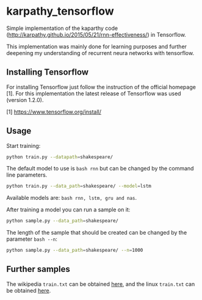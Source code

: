 # karpathy_tensorflow
Simple implementation of the kaparthy code (http://karpathy.github.io/2015/05/21/rnn-effectiveness/) in Tensorflow.

This implementation was mainly done for learning purposes and further deepening my understanding of recurrent neura networks with tensorflow.


## Installing Tensorflow

For installing Tensorflow just follow the instruction of the official homepage [1]. For this implementation the latest release of Tensorflow was used (version 1.2.0).



[1] https://www.tensorflow.org/install/

## Usage

Start training:

```bash
python train.py --datapath=shakespeare/
```

The default model to use is ```bash rnn``` but can be changed by the command line parameters.

```bash
python train.py --data_path=shakespeare/ --model=lstm
```

Available models are: ```bash rnn, lstm, gru and nas```.

After training a model you can run a sample on it:

```bash
python sample.py --data_path=shakespeare/
```

The length of the sample that should be created can be changed by the parameter ```bash --n```:

```bash
python sample.py --data_path=shakespeare/ --n=1000
```

## Further samples

The wikipedia ```train.txt``` can be obtained [here](https://mega.nz/#!Qa4z0DiL!BBNviuoNUN-awop3inFs_MyilijwLSy6O36-feGUMr8), and the linux ```train.txt``` can be obtained [here](https://mega.nz/#!9S5xhaIY!4_grlN6D3yPJYBCfiT_uR0N-tXkFlmHXWuafyL7KwaQ).
